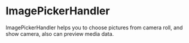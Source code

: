 # ImagePickerHandler
ImagePickerHandler helps you to choose pictures from camera roll, and show camera, also can preview media data.
